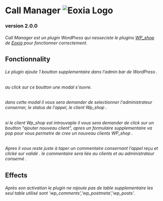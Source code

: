 # Call Manager ![Eoxia Logo](https://avatars0.githubusercontent.com/u/3227847?s=200&amp;v=4)
### version 2.0.0
###### Call Manager est un plugin WordPress qui nesseciste le plugins [WP_shop](https://github.com/Eoxia/wpshop) de [Eoxia](https://github.com/eoxia) pour fonctionner correctement.

## Fonctionnality

###### Le plugin ajoute 1 boutton supplementaire dans l'admin bar de WordPress .
###### au click sur ce boutton une modal s'ouvre.
###### dans cette modal il vous sera demander de selectionner l'administrateur conserner, le status de l'appel, le client Wp_shop .
###### si le client Wp_shop est introuvaple il vous sera demander de click sur un boutton "ajouter nouveau client", apres un formulaire supplementaire va pop pour vous permetre de cree un nouveau clients WP_shop .
###### Apres il vous reste juste à taper un commentaire consernant l'appel reçu et clické sur validé . le commentaire sera liée au clients et au administrateur conserné .

## Effects

###### Après son activation le plugin ne rajoute pas de table supplementaire les seul table utilisé sont 'wp_comments','wp_postmeta','wp_posts'.
